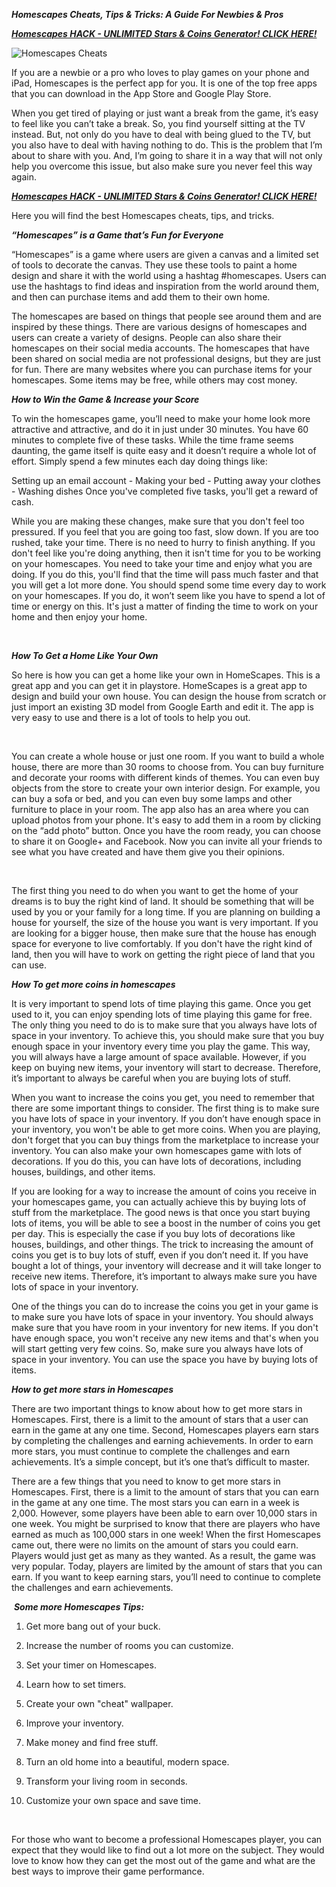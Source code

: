 ***Homescapes Cheats, Tips & Tricks: A Guide For Newbies & Pros***

[***Homescapes HACK - UNLIMITED Stars & Coins Generator! CLICK HERE!***](https://barlog.org/h)

![Homescapes Cheats](https://user-images.githubusercontent.com/97796167/149626487-92c5f43b-36f6-43ea-ba21-9f9223f68787.png)

If you are a newbie or a pro who loves to play games on your phone and iPad, Homescapes is the perfect app for you. It is one of the top free apps that you can download in the App Store and Google Play Store.

When you get tired of playing or just want a break from the game, it’s easy to feel like you can’t take a break. So, you find yourself sitting at the TV instead. But, not only do you have to deal with being glued to the TV, but you also have to deal with having nothing to do. This is the problem that I’m about to share with you. And, I’m going to share it in a way that will not only help you overcome this issue, but also make sure you never feel this way again.

[***Homescapes HACK - UNLIMITED Stars & Coins Generator! CLICK HERE!***](https://barlog.org/h)

Here you will find the best Homescapes cheats, tips, and tricks.

***“Homescapes” is a Game that’s Fun for Everyone***

“Homescapes” is a game where users are given a canvas and a limited set of tools to decorate the canvas. They use these tools to paint a home design and share it with the world using a hashtag #homescapes. Users can use the hashtags to find ideas and inspiration from the world around them, and then can purchase items and add them to their own home.

The homescapes are based on things that people see around them and are inspired by these things. There are various designs of homescapes and users can create a variety of designs. People can also share their homescapes on their social media accounts. The homescapes that have been shared on social media are not professional designs, but they are just for fun. There are many websites where you can purchase items for your homescapes. Some items may be free, while others may cost money.
 

***How to Win the Game & Increase your Score***

To win the homescapes game, you’ll need to make your home look more attractive and attractive, and do it in just under 30 minutes. You have 60 minutes to complete five of these tasks. While the time frame seems daunting, the game itself is quite easy and it doesn’t require a whole lot of effort. Simply spend a few minutes each day doing things like:

Setting up an email account - Making your bed - Putting away your clothes - Washing dishes Once you've completed five tasks, you'll get a reward of cash.

While you are making these changes, make sure that you don't feel too pressured. If you feel that you are going too fast, slow down. If you are too rushed, take your time. There is no need to hurry to finish anything. If you don't feel like you're doing anything, then it isn't time for you to be working on your homescapes. You need to take your time and enjoy what you are doing. If you do this, you'll find that the time will pass much faster and that you will get a lot more done. You should spend some time every day to work on your homescapes. If you do, it won’t seem like you have to spend a lot of time or energy on this. It's just a matter of finding the time to work on your home and then enjoy your home.

 

***How To Get a Home Like Your Own***

So here is how you can get a home like your own in HomeScapes. This is a great app and you can get it in playstore. HomeScapes is a great app to design and build your own house. You can design the house from scratch or just import an existing 3D model from Google Earth and edit it. The app is very easy to use and there is a lot of tools to help you out.

 

You can create a whole house or just one room. If you want to build a whole house, there are more than 30 rooms to choose from. You can buy furniture and decorate your rooms with different kinds of themes. You can even buy objects from the store to create your own interior design. For example, you can buy a sofa or bed, and you can even buy some lamps and other furniture to place in your room. The app also has an area where you can upload photos from your phone. It's easy to add them in a room by clicking on the “add photo” button. Once you have the room ready, you can choose to share it on Google+ and Facebook. Now you can invite all your friends to see what you have created and have them give you their opinions.

 

The first thing you need to do when you want to get the home of your dreams is to buy the right kind of land. It should be something that will be used by you or your family for a long time. If you are planning on building a house for yourself, the size of the house you want is very important. If you are looking for a bigger house, then make sure that the house has enough space for everyone to live comfortably. If you don't have the right kind of land, then you will have to work on getting the right piece of land that you can use.

***How To get more coins in homescapes***

It is very important to spend lots of time playing this game. Once you get used to it, you can enjoy spending lots of time playing this game for free. The only thing you need to do is to make sure that you always have lots of space in your inventory. To achieve this, you should make sure that you buy enough space in your inventory every time you play the game. This way, you will always have a large amount of space available. However, if you keep on buying new items, your inventory will start to decrease. Therefore, it’s important to always be careful when you are buying lots of stuff.

When you want to increase the coins you get, you need to remember that there are some important things to consider. The first thing is to make sure you have lots of space in your inventory. If you don’t have enough space in your inventory, you won't be able to get more coins. When you are playing, don't forget that you can buy things from the marketplace to increase your inventory. You can also make your own homescapes game with lots of decorations. If you do this, you can have lots of decorations, including houses, buildings, and other items.

If you are looking for a way to increase the amount of coins you receive in your homescapes game, you can actually achieve this by buying lots of stuff from the marketplace. The good news is that once you start buying lots of items, you will be able to see a boost in the number of coins you get per day. This is especially the case if you buy lots of decorations like houses, buildings, and other things. The trick to increasing the amount of coins you get is to buy lots of stuff, even if you don’t need it. If you have bought a lot of things, your inventory will decrease and it will take longer to receive new items. Therefore, it’s important to always make sure you have lots of space in your inventory.

One of the things you can do to increase the coins you get in your game is to make sure you have lots of space in your inventory. You should always make sure that you have room in your inventory for new items. If you don't have enough space, you won't receive any new items and that's when you will start getting very few coins. So, make sure you always have lots of space in your inventory. You can use the space you have by buying lots of items.

***How to get more stars in Homescapes***

There are two important things to know about how to get more stars in Homescapes. First, there is a limit to the amount of stars that a user can earn in the game at any one time. Second, Homescapes players earn stars by completing the challenges and earning achievements. In order to earn more stars, you must continue to complete the challenges and earn achievements. It’s a simple concept, but it’s one that’s difficult to master.

There are a few things that you need to know to get more stars in Homescapes. First, there is a limit to the amount of stars that you can earn in the game at any one time. The most stars you can earn in a week is 2,000. However, some players have been able to earn over 10,000 stars in one week. You might be surprised to know that there are players who have earned as much as 100,000 stars in one week! When the first Homescapes came out, there were no limits on the amount of stars you could earn. Players would just get as many as they wanted. As a result, the game was very popular. Today, players are limited by the amount of stars that you can earn. If you want to keep earning stars, you’ll need to continue to complete the challenges and earn achievements.

 ***Some more Homescapes Tips:***

1. Get more bang out of your buck.

2. Increase the number of rooms you can customize.

3. Set your timer on Homescapes.

4. Learn how to set timers.

5. Create your own "cheat" wallpaper.

6. Improve your inventory.

7. Make money and find free stuff.

8. Turn an old home into a beautiful, modern space.

9. Transform your living room in seconds.

10. Customize your own space and save time.

 

For those who want to become a professional Homescapes player, you can expect that they would like to find out a lot more on the subject. They would love to know how they can get the most out of the game and what are the best ways to improve their game performance.

 
